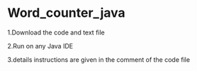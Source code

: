 # Word_counter_java
1.Download the code and text file

2.Run on any Java IDE

3.details instructions are given in the comment of the code file
